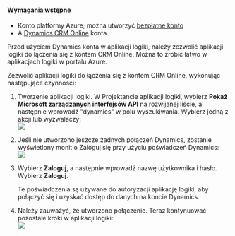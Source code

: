 #### <a name="prerequisites"></a>Wymagania wstępne
* Konto platformy Azure; można utworzyć [bezpłatne konto](https://azure.microsoft.com/free)
* A [Dynamics CRM Online](https://www.microsoft.com/en-us/dynamics/crm-free-trial-overview.aspx) konta 

Przed użyciem Dynamics konta w aplikacji logiki, należy zezwolić aplikacji logiki do łączenia się z kontem CRM Online. Można to zrobić łatwo w aplikacjach logiki w portalu Azure. 

Zezwolić aplikacji logiki do łączenia się z kontem CRM Online, wykonując następujące czynności:

1. Tworzenie aplikacji logiki. W Projektancie aplikacji logiki, wybierz **Pokaż Microsoft zarządzanych interfejsów API** na rozwijanej liście, a następnie wprowadź "dynamics" w polu wyszukiwania. Wybierz jedną z akcji lub wyzwalaczy:  
   ![](./media/connectors-create-api-crmonline/dynamics-triggers.png)
2. Jeśli nie utworzono jeszcze żadnych połączeń Dynamics, zostanie wyświetlony monit o Zaloguj się przy użyciu poświadczeń Dynamics:  
   ![](./media/connectors-create-api-crmonline/dynamics-signin.png)
3. Wybierz **Zaloguj**, a następnie wprowadź nazwę użytkownika i hasło. Wybierz **Zaloguj**. 
   
    Te poświadczenia są używane do autoryzacji aplikację logiki, aby połączyć się i uzyskać dostęp do danych na koncie Dynamics. 
4. Należy zauważyć, że utworzono połączenie. Teraz kontynuować pozostałe kroki w aplikacji logiki:  
   ![](./media/connectors-create-api-crmonline/dynamics-properties.png)

